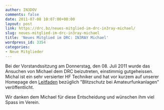 ```yaml
---
author: IN3DOV
comments: false
date: 2011-07-08 10:07:00+00:00
layout: post
link: https://drc.bz/neues-mitglied-im-drc-in3ray-michael/
slug: neues-mitglied-im-drc-in3ray-michael
title: 'Neues Mitglied im DRC: IN3RAY Michael'
wordpress_id: 3354
categories:
- Neue Mitglieder
---
```


Bei der Vorstandssitzung am Donnerstag, den 08. Juli 2011 wurde das Ansuchen von Michael dem DRC beizutreten, einstimmig gutgeheissen. Michal ist ein sehr versierter HF Techniker und hat vor kurzem auf unserer Homepage den [Leitfaden](https://drc.bz/?page_id=933) bezüglich "Blitzschutz bei Amateurfunkanlagen" veröffentlicht.

Wir danken dem Michael für diese Entscheidung und wünschen ihm viel Spass im Verein.
